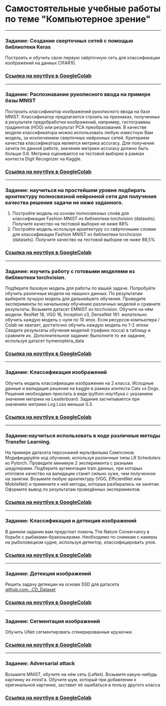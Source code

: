 # Самостоятельные учебные работы по теме "Компьютерное зрение"
---
###  Задание: Создание сверточных сетей с помощью библиотеки Keras
Построить и обучить свою первую свёрточную сеть для классификации изображений на данных CIFAR10.
### [Ссылка на ноутбук в GoogleColab](https://colab.research.google.com/drive/1gt6hD2rPTQ5WqlHAxncOFQsKj3oe69Fg?usp=sharing)
---
###  Задание: Распознавание рукописного ввода на примере базы MNIST
Построить классификатор изображений рукописного ввода на базе MNIST.
Классификатор предлагается строить на признаках, полученных в результате предобработки изображений, например, гистограммы градиентов (HOG) или результат PCA преобразования.
В качестве модели классификатора можно использовать любую известную Вам модель, за исключением сверточных нейронных сетей.
Критерием качества классификатора является метрика accuracy. Для получения зачета по данной работе, значение метрики accuracy должно быть больше 0.6. Метрика оценивается на тестовой выборке в рамках контеста Digit Recognizer на Kaggle.
### [Ссылка на ноутбук в GoogleColab](https://colab.research.google.com/drive/1qtVmUU9IPLd8Gwxro00m3bTbpfP_ph_7?usp=sharing)
---
###  Задание: научиться на простейшем уровне подбирать архитектуру полносвязной нейронной сети для получения качества решения задачи не ниже заданного.
1. Постройте модель на основе полносвязных слоёв для классификации Fashion MNIST из библиотеки torchvision (datasets).
Получите качество на тестовой выборке не ниже 88%
2. Постройте модель используя архитектуру со свёрточными слоями для классификации Fashion MNIST из библиотеки torchvision (datasets).
Получите качество на тестовой выборке не ниже 89,5%
### [Ссылка на ноутбук в GoogleColab](https://colab.research.google.com/drive/10zyOT8IcqYQ94uG2tLGLnBp3aGNZWsis?usp=sharing)
---
###  Задание: изучить работу с готовыми моделями из библиотеки torchvision.
Подберите базовую модель для работы по вашей задаче. Попробуйте обучить различные модели на «ваших» данных. По результатам выберите лучшую модель для дальнейшего обучения.
Проведите эксперименты по начальному обучению различных моделей и сравните результаты.
Возьмите датасет EMNIST из torchvision. Обучите на нём модели: ResNet 18, VGG 16, Inception v3, DenseNet 161: желательно обучить каждую модель с нуля по 10 эпох.
Если ресурсов компьютера / Colab не хватает, достаточно обучить каждую модель по 1-2 эпохи
Сведите результаты обучения моделей (графики лосса) в таблицу и сравните их.
Дополнительное задание: Выполните то же задание, используя датасет hymenoptera_data
### [Ссылка на ноутбук в GoogleColab](https://colab.research.google.com/drive/1kiQ3VzfK0YXkt0zR0pB-c88PPCiAfNY1?usp=sharing)
---
###  Задание: Классификация изображений
Обучить модель классификации изображение на 2 класса. Исходные данные и валидация решения на kaggle в рамках контеста Cats vs Dogs. Решения необходимо прислать в виде ipython-ноутбука с указанием значения метрики на Leaderboard. Задание засчитывается при значениях метрики Log Loss меньше 0.3.
### [Ссылка на ноутбук в GoogleColab](https://colab.research.google.com/drive/1skm0IRnR90Gt81ufrtpZ9r5Wgn60Liwu?usp=sharing)
---
###  Задание:научиться использовать в коде различные методы Transfer Learning.
На примере датасета персонажей мультфильма Симпсонов:
Модифицируйте код обучения, используя различные типы LR Schedulers из Pytorch. Проведите минимум 2 эксперимента с разными шедулерами.
Подберите аугментации train данных, при которых итоговое качество на валидации станет сильно хуже, чем полученное на занятии.
Возьмите любую архитектуру (VGG, EfficientNet или MobileNet) и примените к ней методы, которые разбирались на занятии.
Оформите вывод по результатам проведённых экспериментов.
### [Ссылка на ноутбук в GoogleColab](https://colab.research.google.com/drive/1ENQKvATDCU0DLZb2T9rICZ1Vn-bKog-Y?usp=sharing)
---
###  Задание: Классификация и детекция изображений
В данном задании вам предстоит помочь The Nature Conservancy в борьбе с рыбаками-браконьерами. Необходимо по снимкам с камеры на рыболовецком судне, используя детектор, классифицировать улов. 
### [Ссылка на ноутбук в GoogleColab](https://colab.research.google.com/drive/1bf2k6Z50cCUiM_8GJnAsgfjFiZLssTdC?usp=sharing)
---
###  Задание: Детекция изображений
Решить задачу детекции на основе SSD для датасета [github.com...CD_Dataset](https://github.com/Shenggan/BCCD_Dataset)
### [Ссылка на ноутбук в GoogleColab](https://colab.research.google.com/drive/1ueEHZmgCLvAa-K_tp00pEoYiWjcFfFEQ?usp=sharing)
---
###  Задание: Сегментация изображений
Обучить UNet сегментировать сгенерированные кружочки.
### [Ссылка на ноутбук в GoogleColab](https://colab.research.google.com/drive/1CnmytlptoVS5j49EsI4DjHrg3Z37wen0?usp=sharing)
---
###  Задание: Adversarial attack
Возьмите MNIST, обучите на нём сеть (LeNet). Возьмите какую-нибудь картинку из mnist’а. Обучите шум, который при добавлении к оригинальной картинке, заставит её ошибаться в пользу другого класса
### [Ссылка на ноутбук в GoogleColab](https://colab.research.google.com/drive/18tc7svTeUl9p86zhog0mHR4X1b6cEXKR?usp=sharing)
